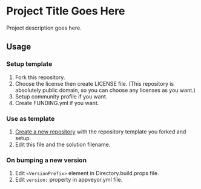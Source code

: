 # Project Title Goes Here

Project description goes here.

## Usage

### Setup template

1. Fork this repository.
2. Choose the license then create LICENSE file. (This repository is absolutely public domain, so you can choose any licenses as you want.)
3. Setup community profile if you want.
4. Create FUNDING.yml if you want.

### Use as template

1. [Create a new repository](https://github.com/new) with the repository template you forked and setup.
2. Edit this file and the solution filename.

### On bumping a new version

1. Edit `<VersionPrefix>` element in Directory.build.props file.
2. Edit `version:` property in appveyor.yml file.
